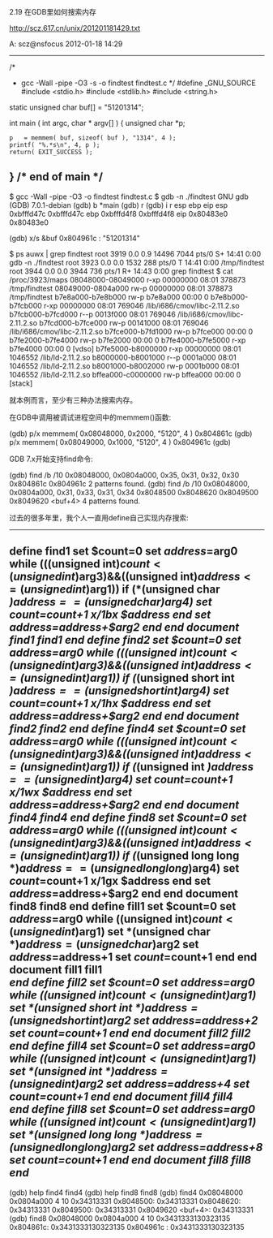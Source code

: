 2.19 在GDB里如何搜索内存

http://scz.617.cn/unix/201201181429.txt

A: scz@nsfocus 2012-01-18 14:29

--------------------------------------------------------------------------
/*
 * gcc -Wall -pipe -O3 -s -o findtest findtest.c
 */
#define _GNU_SOURCE
#include <stdio.h>
#include <stdlib.h>
#include <string.h>

static unsigned char    buf[]   = "51201314";

int main ( int argc, char * argv[] )
{
    unsigned char  *p;

    p   = memmem( buf, sizeof( buf ), "1314", 4 );
    printf( "%.*s\n", 4, p );
    return( EXIT_SUCCESS );
}  /* end of main */
--------------------------------------------------------------------------

$ gcc -Wall -pipe -O3 -o findtest findtest.c
$ gdb -n ./findtest
GNU gdb (GDB) 7.0.1-debian
(gdb) b *main
(gdb) r
(gdb) i r esp ebp eip
esp            0xbfffd47c       0xbfffd47c
ebp            0xbfffd4f8       0xbfffd4f8
eip            0x80483e0        0x80483e0 <main>
(gdb) x/s &buf
0x804961c <buf>:         "51201314"

$ ps auwx | grep findtest
root      3919  0.0  0.9  14496  7044 pts/0    S+   14:41   0:00 gdb -n ./findtest
root      3923  0.0  0.0   1532   288 pts/0    T    14:41   0:00 /tmp/findtest
root      3944  0.0  0.0   3944   736 pts/1    R+   14:43   0:00 grep findtest
$ cat /proc/3923/maps
08048000-08049000 r-xp 00000000 08:01 378873     /tmp/findtest
08049000-0804a000 rw-p 00000000 08:01 378873     /tmp/findtest
b7e8a000-b7e8b000 rw-p b7e8a000 00:00 0
b7e8b000-b7fcb000 r-xp 00000000 08:01 769046     /lib/i686/cmov/libc-2.11.2.so
b7fcb000-b7fcd000 r--p 0013f000 08:01 769046     /lib/i686/cmov/libc-2.11.2.so
b7fcd000-b7fce000 rw-p 00141000 08:01 769046     /lib/i686/cmov/libc-2.11.2.so
b7fce000-b7fd1000 rw-p b7fce000 00:00 0
b7fe2000-b7fe4000 rw-p b7fe2000 00:00 0
b7fe4000-b7fe5000 r-xp b7fe4000 00:00 0          [vdso]
b7fe5000-b8000000 r-xp 00000000 08:01 1046552    /lib/ld-2.11.2.so
b8000000-b8001000 r--p 0001a000 08:01 1046552    /lib/ld-2.11.2.so
b8001000-b8002000 rw-p 0001b000 08:01 1046552    /lib/ld-2.11.2.so
bffea000-c0000000 rw-p bffea000 00:00 0          [stack]

就本例而言，至少有三种办法搜索内存。

在GDB中调用被调试进程空间中的memmem()函数:

(gdb) p/x memmem( 0x08048000, 0x2000, "5120", 4 )
0x804861c
(gdb) p/x memmem( 0x08049000, 0x1000, "5120", 4 )
0x804961c
(gdb)

GDB 7.x开始支持find命令:

(gdb) find /b /10 0x08048000, 0x0804a000, 0x35, 0x31, 0x32, 0x30
0x804861c
0x804961c <buf>
2 patterns found.
(gdb) find /b /10 0x08048000, 0x0804a000, 0x31, 0x33, 0x31, 0x34
0x8048500
0x8048620
0x8049500
0x8049620 <buf+4>
4 patterns found.

过去的很多年里，我个人一直用define自己实现内存搜索:

--------------------------------------------------------------------------
define find1
set $count=0
set $address=$arg0
while (((unsigned int)$count<(unsigned int)$arg3)&&((unsigned int)$address<=(unsigned int)$arg1))
    if (*(unsigned char *)$address==(unsigned char)$arg4)
        set $count=$count+1
        x/1bx $address
    end
    set $address=$address+$arg2
end
end
document find1
find1 <start> <end> <step> <count> <value>
end
define find2
set $count=0
set $address=$arg0
while (((unsigned int)$count<(unsigned int)$arg3)&&((unsigned int)$address<=(unsigned int)$arg1))
    if (*(unsigned short int *)$address==(unsigned short int)$arg4)
        set $count=$count+1
        x/1hx $address
    end
    set $address=$address+$arg2
end
end
document find2
find2 <start> <end> <step> <count> <value>
end
define find4
set $count=0
set $address=$arg0
while (((unsigned int)$count<(unsigned int)$arg3)&&((unsigned int)$address<=(unsigned int)$arg1))
    if (*(unsigned int *)$address==(unsigned int)$arg4)
        set $count=$count+1
        x/1wx $address
    end
    set $address=$address+$arg2
end
end
document find4
find4 <start> <end> <step> <count> <value>
end
define find8
set $count=0
set $address=$arg0
while (((unsigned int)$count<(unsigned int)$arg3)&&((unsigned int)$address<=(unsigned int)$arg1))
    if (*(unsigned long long *)$address==(unsigned long long)$arg4)
        set $count=$count+1
        x/1gx $address
    end
    set $address=$address+$arg2
end
end
document find8
find8 <start> <end> <step> <count> <value>
end
define fill1
set $count=0
set $address=$arg0
while ((unsigned int)$count<(unsigned int)$arg1)
    set *(unsigned char *)$address=(unsigned char)$arg2
    set $address=$address+1
    set $count=$count+1
end
end
document fill1
fill1 <address> <count> <value>
end
define fill2
set $count=0
set $address=$arg0
while ((unsigned int)$count<(unsigned int)$arg1)
    set *(unsigned short int *)$address=(unsigned short int)$arg2
    set $address=$address+2
    set $count=$count+1
end
end
document fill2
fill2 <address> <count> <value>
end
define fill4
set $count=0
set $address=$arg0
while ((unsigned int)$count<(unsigned int)$arg1)
    set *(unsigned int *)$address=(unsigned int)$arg2
    set $address=$address+4
    set $count=$count+1
end
end
document fill4
fill4 <address> <count> <value>
end
define fill8
set $count=0
set $address=$arg0
while ((unsigned int)$count<(unsigned int)$arg1)
    set *(unsigned long long *)$address=(unsigned long long)$arg2
    set $address=$address+8
    set $count=$count+1
end
end
document fill8
fill8 <address> <count> <value>
end
--------------------------------------------------------------------------

(gdb) help find4
find4 <start> <end> <step> <count> <value>
(gdb) help find8
find8 <start> <end> <step> <count> <value>
(gdb) find4 0x08048000 0x0804a000 4 10 0x34313331
0x8048500:      0x34313331
0x8048620:      0x34313331
0x8049500:      0x34313331
0x8049620 <buf+4>:      0x34313331
(gdb) find8 0x08048000 0x0804a000 4 10 0x3431333130323135
0x804861c:      0x3431333130323135
0x804961c <buf>:        0x3431333130323135
